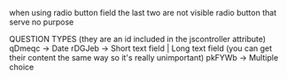 when using radio button field
the last two are not visible radio button that serve no purpose

QUESTION TYPES (they are an id included in the jscontroller attribute)
qDmeqc -> Date
rDGJeb -> Short text field | Long text field (you can get their content the same way so it's really unimportant)
pkFYWb -> Multiple choice
